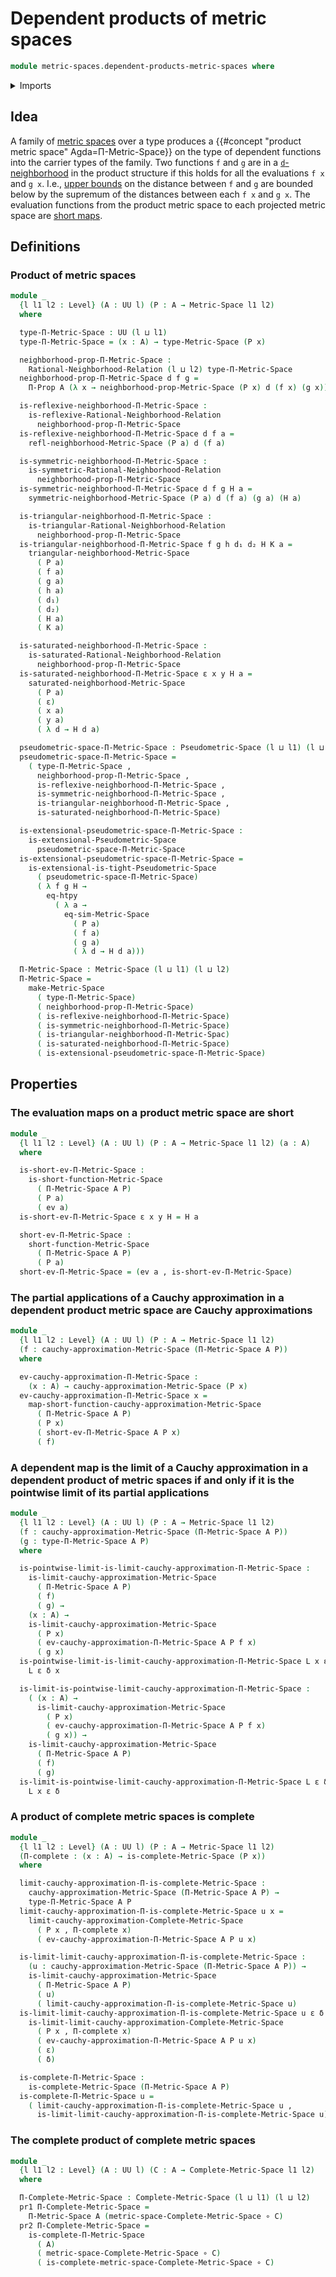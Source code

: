 # Dependent products of metric spaces

```agda
module metric-spaces.dependent-products-metric-spaces where
```

<details><summary>Imports</summary>

```agda
open import foundation.dependent-pair-types
open import foundation.evaluation-functions
open import foundation.function-extensionality
open import foundation.function-types
open import foundation.propositions
open import foundation.sets
open import foundation.universe-levels

open import metric-spaces.cauchy-approximations-metric-spaces
open import metric-spaces.complete-metric-spaces
open import metric-spaces.convergent-cauchy-approximations-metric-spaces
open import metric-spaces.extensionality-pseudometric-spaces
open import metric-spaces.limits-of-cauchy-approximations-metric-spaces
open import metric-spaces.metric-spaces
open import metric-spaces.monotonic-rational-neighborhood-relations
open import metric-spaces.pseudometric-spaces
open import metric-spaces.rational-neighborhood-relations
open import metric-spaces.reflexive-rational-neighborhood-relations
open import metric-spaces.saturated-rational-neighborhood-relations
open import metric-spaces.short-functions-metric-spaces
open import metric-spaces.symmetric-rational-neighborhood-relations
open import metric-spaces.triangular-rational-neighborhood-relations
```

</details>

## Idea

A family of [metric spaces](metric-spaces.metric-spaces.md) over a type produces
a {{#concept "product metric space" Agda=Π-Metric-Space}} on the type of
dependent functions into the carrier types of the family. Two functions `f` and
`g` are in a
[`d`-neighborhood](metric-spaces.rational-neighborhood-relations.md) in the
product structure if this holds for all the evaluations `f x` and `g x`. I.e.,
[upper bounds](metric-spaces.rational-neighborhood-relations.md) on the distance
between `f` and `g` are bounded below by the supremum of the distances between
each `f x` and `g x`. The evaluation functions from the product metric space to
each projected metric space are
[short maps](metric-spaces.short-functions-metric-spaces.md).

## Definitions

### Product of metric spaces

```agda
module _
  {l l1 l2 : Level} (A : UU l) (P : A → Metric-Space l1 l2)
  where

  type-Π-Metric-Space : UU (l ⊔ l1)
  type-Π-Metric-Space = (x : A) → type-Metric-Space (P x)

  neighborhood-prop-Π-Metric-Space :
    Rational-Neighborhood-Relation (l ⊔ l2) type-Π-Metric-Space
  neighborhood-prop-Π-Metric-Space d f g =
    Π-Prop A (λ x → neighborhood-prop-Metric-Space (P x) d (f x) (g x))

  is-reflexive-neighborhood-Π-Metric-Space :
    is-reflexive-Rational-Neighborhood-Relation
      neighborhood-prop-Π-Metric-Space
  is-reflexive-neighborhood-Π-Metric-Space d f a =
    refl-neighborhood-Metric-Space (P a) d (f a)

  is-symmetric-neighborhood-Π-Metric-Space :
    is-symmetric-Rational-Neighborhood-Relation
      neighborhood-prop-Π-Metric-Space
  is-symmetric-neighborhood-Π-Metric-Space d f g H a =
    symmetric-neighborhood-Metric-Space (P a) d (f a) (g a) (H a)

  is-triangular-neighborhood-Π-Metric-Space :
    is-triangular-Rational-Neighborhood-Relation
      neighborhood-prop-Π-Metric-Space
  is-triangular-neighborhood-Π-Metric-Space f g h d₁ d₂ H K a =
    triangular-neighborhood-Metric-Space
      ( P a)
      ( f a)
      ( g a)
      ( h a)
      ( d₁)
      ( d₂)
      ( H a)
      ( K a)

  is-saturated-neighborhood-Π-Metric-Space :
    is-saturated-Rational-Neighborhood-Relation
      neighborhood-prop-Π-Metric-Space
  is-saturated-neighborhood-Π-Metric-Space ε x y H a =
    saturated-neighborhood-Metric-Space
      ( P a)
      ( ε)
      ( x a)
      ( y a)
      ( λ d → H d a)

  pseudometric-space-Π-Metric-Space : Pseudometric-Space (l ⊔ l1) (l ⊔ l2)
  pseudometric-space-Π-Metric-Space =
    ( type-Π-Metric-Space ,
      neighborhood-prop-Π-Metric-Space ,
      is-reflexive-neighborhood-Π-Metric-Space ,
      is-symmetric-neighborhood-Π-Metric-Space ,
      is-triangular-neighborhood-Π-Metric-Space ,
      is-saturated-neighborhood-Π-Metric-Space)

  is-extensional-pseudometric-space-Π-Metric-Space :
    is-extensional-Pseudometric-Space
      pseudometric-space-Π-Metric-Space
  is-extensional-pseudometric-space-Π-Metric-Space =
    is-extensional-is-tight-Pseudometric-Space
      ( pseudometric-space-Π-Metric-Space)
      ( λ f g H →
        eq-htpy
          ( λ a →
            eq-sim-Metric-Space
              ( P a)
              ( f a)
              ( g a)
              ( λ d → H d a)))

  Π-Metric-Space : Metric-Space (l ⊔ l1) (l ⊔ l2)
  Π-Metric-Space =
    make-Metric-Space
      ( type-Π-Metric-Space)
      ( neighborhood-prop-Π-Metric-Space)
      ( is-reflexive-neighborhood-Π-Metric-Space)
      ( is-symmetric-neighborhood-Π-Metric-Space)
      ( is-triangular-neighborhood-Π-Metric-Spac)
      ( is-saturated-neighborhood-Π-Metric-Space)
      ( is-extensional-pseudometric-space-Π-Metric-Space)
```

## Properties

### The evaluation maps on a product metric space are short

```agda
module _
  {l l1 l2 : Level} (A : UU l) (P : A → Metric-Space l1 l2) (a : A)
  where

  is-short-ev-Π-Metric-Space :
    is-short-function-Metric-Space
      ( Π-Metric-Space A P)
      ( P a)
      ( ev a)
  is-short-ev-Π-Metric-Space ε x y H = H a

  short-ev-Π-Metric-Space :
    short-function-Metric-Space
      ( Π-Metric-Space A P)
      ( P a)
  short-ev-Π-Metric-Space = (ev a , is-short-ev-Π-Metric-Space)
```

### The partial applications of a Cauchy approximation in a dependent product metric space are Cauchy approximations

```agda
module _
  {l l1 l2 : Level} (A : UU l) (P : A → Metric-Space l1 l2)
  (f : cauchy-approximation-Metric-Space (Π-Metric-Space A P))
  where

  ev-cauchy-approximation-Π-Metric-Space :
    (x : A) → cauchy-approximation-Metric-Space (P x)
  ev-cauchy-approximation-Π-Metric-Space x =
    map-short-function-cauchy-approximation-Metric-Space
      ( Π-Metric-Space A P)
      ( P x)
      ( short-ev-Π-Metric-Space A P x)
      ( f)
```

### A dependent map is the limit of a Cauchy approximation in a dependent product of metric spaces if and only if it is the pointwise limit of its partial applications

```agda
module _
  {l l1 l2 : Level} (A : UU l) (P : A → Metric-Space l1 l2)
  (f : cauchy-approximation-Metric-Space (Π-Metric-Space A P))
  (g : type-Π-Metric-Space A P)
  where

  is-pointwise-limit-is-limit-cauchy-approximation-Π-Metric-Space :
    is-limit-cauchy-approximation-Metric-Space
      ( Π-Metric-Space A P)
      ( f)
      ( g) →
    (x : A) →
    is-limit-cauchy-approximation-Metric-Space
      ( P x)
      ( ev-cauchy-approximation-Π-Metric-Space A P f x)
      ( g x)
  is-pointwise-limit-is-limit-cauchy-approximation-Π-Metric-Space L x ε δ =
    L ε δ x

  is-limit-is-pointwise-limit-cauchy-approximation-Π-Metric-Space :
    ( (x : A) →
      is-limit-cauchy-approximation-Metric-Space
        ( P x)
        ( ev-cauchy-approximation-Π-Metric-Space A P f x)
        ( g x)) →
    is-limit-cauchy-approximation-Metric-Space
      ( Π-Metric-Space A P)
      ( f)
      ( g)
  is-limit-is-pointwise-limit-cauchy-approximation-Π-Metric-Space L ε δ x =
    L x ε δ
```

### A product of complete metric spaces is complete

```agda
module _
  {l l1 l2 : Level} (A : UU l) (P : A → Metric-Space l1 l2)
  (Π-complete : (x : A) → is-complete-Metric-Space (P x))
  where

  limit-cauchy-approximation-Π-is-complete-Metric-Space :
    cauchy-approximation-Metric-Space (Π-Metric-Space A P) →
    type-Π-Metric-Space A P
  limit-cauchy-approximation-Π-is-complete-Metric-Space u x =
    limit-cauchy-approximation-Complete-Metric-Space
      ( P x , Π-complete x)
      ( ev-cauchy-approximation-Π-Metric-Space A P u x)

  is-limit-limit-cauchy-approximation-Π-is-complete-Metric-Space :
    (u : cauchy-approximation-Metric-Space (Π-Metric-Space A P)) →
    is-limit-cauchy-approximation-Metric-Space
      ( Π-Metric-Space A P)
      ( u)
      ( limit-cauchy-approximation-Π-is-complete-Metric-Space u)
  is-limit-limit-cauchy-approximation-Π-is-complete-Metric-Space u ε δ x =
    is-limit-limit-cauchy-approximation-Complete-Metric-Space
      ( P x , Π-complete x)
      ( ev-cauchy-approximation-Π-Metric-Space A P u x)
      ( ε)
      ( δ)

  is-complete-Π-Metric-Space :
    is-complete-Metric-Space (Π-Metric-Space A P)
  is-complete-Π-Metric-Space u =
    ( limit-cauchy-approximation-Π-is-complete-Metric-Space u ,
      is-limit-limit-cauchy-approximation-Π-is-complete-Metric-Space u)
```

### The complete product of complete metric spaces

```agda
module _
  {l l1 l2 : Level} (A : UU l) (C : A → Complete-Metric-Space l1 l2)
  where

  Π-Complete-Metric-Space : Complete-Metric-Space (l ⊔ l1) (l ⊔ l2)
  pr1 Π-Complete-Metric-Space =
    Π-Metric-Space A (metric-space-Complete-Metric-Space ∘ C)
  pr2 Π-Complete-Metric-Space =
    is-complete-Π-Metric-Space
      ( A)
      ( metric-space-Complete-Metric-Space ∘ C)
      ( is-complete-metric-space-Complete-Metric-Space ∘ C)
```
